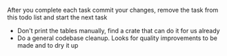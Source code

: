 After you complete each task commit your changes, remove the task from this todo list and start the next task

- Don't print the tables manually, find a crate that can do it for us already
- Do a general codebase cleanup. Looks for quality improvements to be made and to dry it up
